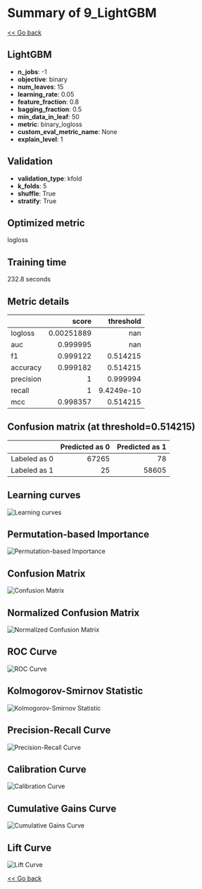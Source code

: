 # Summary of 9_LightGBM

[<< Go back](../README.md)


## LightGBM
- **n_jobs**: -1
- **objective**: binary
- **num_leaves**: 15
- **learning_rate**: 0.05
- **feature_fraction**: 0.8
- **bagging_fraction**: 0.5
- **min_data_in_leaf**: 50
- **metric**: binary_logloss
- **custom_eval_metric_name**: None
- **explain_level**: 1

## Validation
 - **validation_type**: kfold
 - **k_folds**: 5
 - **shuffle**: True
 - **stratify**: True

## Optimized metric
logloss

## Training time

232.8 seconds

## Metric details
|           |      score |    threshold |
|:----------|-----------:|-------------:|
| logloss   | 0.00251889 | nan          |
| auc       | 0.999995   | nan          |
| f1        | 0.999122   |   0.514215   |
| accuracy  | 0.999182   |   0.514215   |
| precision | 1          |   0.999994   |
| recall    | 1          |   9.4249e-10 |
| mcc       | 0.998357   |   0.514215   |


## Confusion matrix (at threshold=0.514215)
|              |   Predicted as 0 |   Predicted as 1 |
|:-------------|-----------------:|-----------------:|
| Labeled as 0 |            67265 |               78 |
| Labeled as 1 |               25 |            58605 |

## Learning curves
![Learning curves](learning_curves.png)

## Permutation-based Importance
![Permutation-based Importance](permutation_importance.png)
## Confusion Matrix

![Confusion Matrix](confusion_matrix.png)


## Normalized Confusion Matrix

![Normalized Confusion Matrix](confusion_matrix_normalized.png)


## ROC Curve

![ROC Curve](roc_curve.png)


## Kolmogorov-Smirnov Statistic

![Kolmogorov-Smirnov Statistic](ks_statistic.png)


## Precision-Recall Curve

![Precision-Recall Curve](precision_recall_curve.png)


## Calibration Curve

![Calibration Curve](calibration_curve_curve.png)


## Cumulative Gains Curve

![Cumulative Gains Curve](cumulative_gains_curve.png)


## Lift Curve

![Lift Curve](lift_curve.png)



[<< Go back](../README.md)
